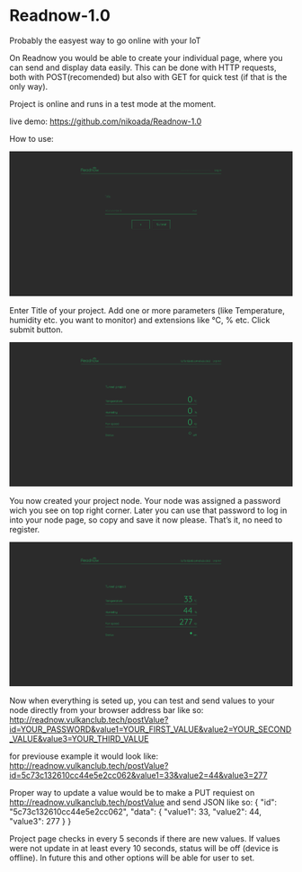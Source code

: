 # Readnow-1.0
Probably the easyest way to go online with your IoT

On Readnow you would be able to create your individual page, where you can send and display data easily. This can be done with HTTP requests, both with POST(recomended) but also with GET for quick test (if that is the only way).

Project is online and runs in a test mode at the moment.

live demo:
https://github.com/nikoada/Readnow-1.0


How to use:

![](screenshots/Screenshot_mainpage_Readnow.png)

Enter Title of your project. Add one or more parameters (like Temperature, humidity etc. you want to monitor) and extensions like °C, % etc. Click submit button.


![](screenshots/Screenshot_nodeview_Readnow.png)

You now created your project node. Your node was assigned a password wich you see on top right corner. Later you can use that password to log in into your node page, so copy and save it now please.
That’s it, no need to register.


![](screenshots/Screenshot_node_with_value_Readnow.png)

Now when everything is seted up, you can test and send values to your node directly from your browser address bar like so:
http://readnow.vulkanclub.tech/postValue?id=YOUR_PASSWORD&value1=YOUR_FIRST_VALUE&value2=YOUR_SECOND_VALUE&value3=YOUR_THIRD_VALUE

for previouse example it would look like:
http://readnow.vulkanclub.tech/postValue?id=5c73c132610cc44e5e2cc062&value1=33&value2=44&value3=277


Proper way to update a value would be to make a PUT requiest on http://readnow.vulkanclub.tech/postValue and send JSON like so:
{
    "id": "5c73c132610cc44e5e2cc062",
    "data": {
        "value1": 33,
        "value2": 44,
        "value3": 277
    }
}

Project page checks in every 5 seconds if there are new values.
If values were not update in at least every 10 seconds, status will be off (device is offline). In future this and other options will be able for user to set.
